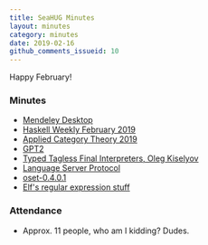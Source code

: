 ```yaml
---
title: SeaHUG Minutes
layout: minutes
category: minutes
date: 2019-02-16
github_comments_issueid: 10
---
```

Happy February!

<!--more-->

### Minutes

* [Mendeley Desktop][mendeley]
* [Haskell Weekly February 2019][haskell-weekly]
* [Applied Category Theory 2019][app-cat-theory-2019]
* [GPT2][gpt2]
* [Typed Tagless Final Interpreters, Oleg Kiselyov][tagless]
* [Language Server Protocol][lang-server]
* [oset-0.4.0.1][oset-0.4.0.1]
* [Elf's regular expression stuff][elf]

### Attendance

* Approx. 11 people, who am I kidding? Dudes.

[app-cat-theory-2019]: https://johncarlosbaez.wordpress.com/2019/01/05/applied-category-theory-2019-school-call-for-participation/
[elf]: https://github.com/elfsternberg/riggedregex
[gpt2]: https://blog.openai.com/better-language-models/
[haskell-weekly]: https://haskellweekly.news/issues/146.html
[lang-server]: https://langserver.org/
[mendeley]: https://www.mendeley.com/
[oset-0.4.0.1]: http://hackage.haskell.org/package/oset-0.4.0.1
[tagless]: https://link.springer.com/chapter/10.1007/978-3-642-32202-0_3

